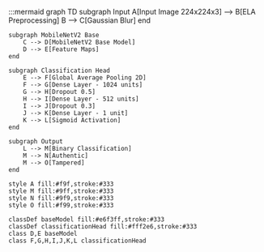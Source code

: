 :::mermaid
graph TD
    subgraph Input
        A[Input Image 224x224x3] --> B[ELA Preprocessing]
        B --> C[Gaussian Blur]
    end

    subgraph MobileNetV2 Base
        C --> D[MobileNetV2 Base Model]
        D --> E[Feature Maps]
    end

    subgraph Classification Head
        E --> F[Global Average Pooling 2D]
        F --> G[Dense Layer - 1024 units]
        G --> H[Dropout 0.5]
        H --> I[Dense Layer - 512 units]
        I --> J[Dropout 0.3]
        J --> K[Dense Layer - 1 unit]
        K --> L[Sigmoid Activation]
    end

    subgraph Output
        L --> M[Binary Classification]
        M --> N[Authentic]
        M --> O[Tampered]
    end

    style A fill:#f9f,stroke:#333
    style M fill:#9ff,stroke:#333
    style N fill:#9f9,stroke:#333
    style O fill:#f99,stroke:#333

    classDef baseModel fill:#e6f3ff,stroke:#333
    classDef classificationHead fill:#fff2e6,stroke:#333
    class D,E baseModel
    class F,G,H,I,J,K,L classificationHead
